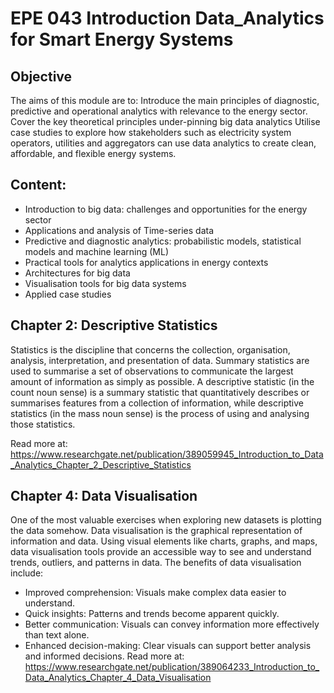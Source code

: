 # EPE 043 Introduction Data_Analytics for Smart Energy Systems
## Objective
The aims of this module are to:
Introduce the main principles of diagnostic, predictive and operational analytics with relevance to the energy sector.
Cover the key theoretical principles under-pinning big data analytics
Utilise case studies to explore how stakeholders such as electricity system operators, utilities and aggregators can use data analytics to create clean, affordable, and flexible energy systems.
## 


## Content:
* Introduction to big data: challenges and opportunities for the energy sector
* Applications and analysis of Time-series data
* Predictive and diagnostic analytics: probabilistic models, statistical models and machine learning (ML)
* Practical tools for analytics applications in energy contexts
* Architectures for big data
* Visualisation tools for big data systems
* Applied case studies


## Chapter 2: Descriptive Statistics
Statistics is the discipline that concerns the collection, organisation, analysis, interpretation, and presentation of data.
Summary statistics are used to summarise a set of observations to communicate the largest amount of information as simply as possible.
A descriptive statistic (in the count noun sense) is a summary statistic that quantitatively describes or summarises features from a collection of information, while descriptive statistics (in the mass noun sense) is the process of using and analysing those statistics. 

Read more at: https://www.researchgate.net/publication/389059945_Introduction_to_Data_Analytics_Chapter_2_Descriptive_Statistics

## Chapter 4: Data Visualisation 
One of the most valuable exercises when exploring new datasets is plotting the data somehow. Data visualisation is the graphical representation of information and data. Using visual elements like charts, graphs, and maps, data visualisation tools provide an accessible way to see and understand trends, outliers, and patterns in data.
The benefits of data visualisation include:
* Improved comprehension: Visuals make complex data easier to understand.
* Quick insights: Patterns and trends become apparent quickly.
*	Better communication: Visuals can convey information more effectively than text alone.
*	Enhanced decision-making: Clear visuals can support better analysis and informed decisions.
Read more at: https://www.researchgate.net/publication/389064233_Introduction_to_Data_Analytics_Chapter_4_Data_Visualisation 
